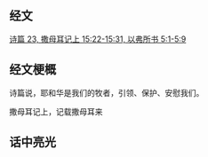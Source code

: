 ## 经文
[诗篇 23, 撒母耳记上 15:22-15:31, 以弗所书 5:1-5:9](https://www.biblegateway.com/passage/?search=Psalm+23%3B+1+Samuel+15%3A22-31%3B+Ephesians+5%3A1-9&version=CUVMPS)

## 经文梗概
诗篇说，耶和华是我们的牧者，引领、保护、安慰我们。

撒母耳记上，记载撒母耳来

## 话中亮光
